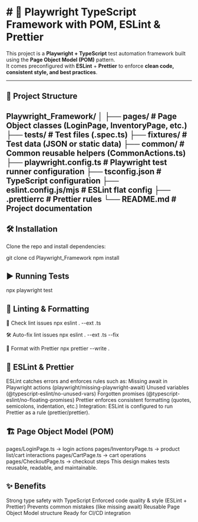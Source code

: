 # # 🚀 Playwright TypeScript Framework with POM, ESLint & Prettier

This project is a **Playwright + TypeScript** test automation framework built using the **Page Object Model (POM)** pattern.  
It comes preconfigured with **ESLint** + **Prettier** to enforce **clean code, consistent style, and best practices**.

---

## 📂 Project Structure

Playwright_Framework/
│
├── pages/ # Page Object classes (LoginPage, InventoryPage, etc.)
├── tests/ # Test files (.spec.ts)
├── fixtures/ # Test data (JSON or static data)
├── common/ # Common reusable helpers (CommonActions.ts)
├── playwright.config.ts # Playwright test runner configuration
├── tsconfig.json # TypeScript configuration
├── eslint.config.js/mjs # ESLint flat config
├── .prettierrc # Prettier rules
└── README.md # Project documentation
---

## 🛠️ Installation

Clone the repo and install dependencies:

git clone <your-repo-url>
cd Playwright_Framework
npm install

## ▶️ Running Tests
npx playwright test

## 🧹 Linting & Formatting
🔎 Check lint issues
npx eslint . --ext .ts

🛠️ Auto-fix lint issues
npx eslint . --ext .ts --fix

🎨 Format with Prettier
npx prettier --write .

## 📏 ESLint & Prettier
ESLint catches errors and enforces rules such as:
Missing await in Playwright actions (playwright/missing-playwright-await)
Unused variables (@typescript-eslint/no-unused-vars)
Forgotten promises (@typescript-eslint/no-floating-promises)
Prettier enforces consistent formatting (quotes, semicolons, indentation, etc.)
Integration: ESLint is configured to run Prettier as a rule (prettier/prettier).

## 🏗️ Page Object Model (POM)
pages/LoginPage.ts → login actions
pages/InventoryPage.ts → product list/cart interactions
pages/CartPage.ts → cart operations
pages/CheckoutPage.ts → checkout steps
This design makes tests reusable, readable, and maintainable.

## ✨ Benefits
Strong type safety with TypeScript
Enforced code quality & style (ESLint + Prettier)
Prevents common mistakes (like missing await)
Reusable Page Object Model structure
Ready for CI/CD integration
